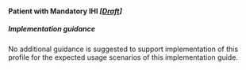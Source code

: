 #### Patient with Mandatory IHI *[[Draft](http://hl7.org/fhir/stu3/valueset-publication-status.html)]*

##### **Implementation guidance**
No additional guidance is suggested to support implementation of this profile for the expected usage scenarios of this implementation guide.
